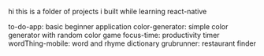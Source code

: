 hi this is a folder of projects i built while learning react-native

to-do-app: basic beginner application
color-generator: simple color generator with random color game
focus-time: productivity timer 
wordThing-mobile: word and rhyme dictionary
grubrunner: restaurant finder
